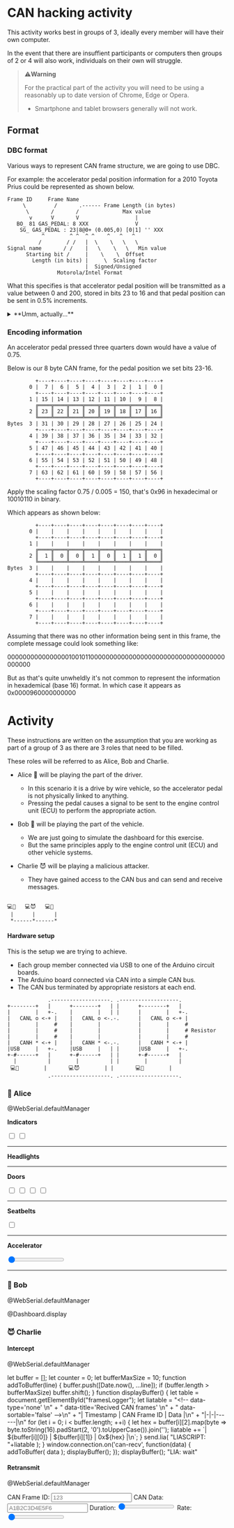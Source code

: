 <!--
author:   André Dietrich
email:    LiaScript@web.de
version:  0.3.2
language: en
narrator: US English Male

logo:     logo.jpg

import: macros_webserial.md
import: macros_dashboard.md

@onload
async function waitForConnection() {
  while (!window.connection) {
    await new Promise(resolve => setTimeout(resolve, 100)); // wait 100ms
  }
  // Once window.connection is available
  connectionAvailable();
}

function connectionAvailable() {
    window.connection.on('can-recv', function(msg) 
    {
        console.log( "Can-recv: "+msg );
       
        if( msg[0] == 203 ) // SCM_FEEDBACK
        {   
            // data[1] is an array of multiple integers where each element represents the value of a byte
            // convert into a single integer where the lsb were contained in element 0

            // true if bit 6 of data is set
            window.turnSignalsStates.left = (data & (1 << 6)) !== 0;     
            window.turnSignalsStates.right = (data & (1 << 5)) !== 0;
        }   
        else if( msg[0] == 81 ) // GAS_PEDAL
        {
            window.tacho = msg[1][2] * 0.005;
        }
        else if( msg[0] == 20 ) // SEATS_DOORS
        {
            window.iconsStates.seatBelt = (msg[1][7] & (1 << 6)) !== 0;
            window.iconsStates.doors = (msg[1][5] & 0x3C) !== 0;
        }   
    });
}

// Call this function to start the waiting process
waitForConnection();
@end
-->

# CAN hacking activity

This activity works best in groups of 3, ideally every member will have their own computer.

In the event that there are insuffient participants or computers then groups of 2 or 4 will also work, individuals on their own will struggle.

<!--
style="background-color: firebrick; color: white"
-->
>⚠️**Warning**
>
> For the practical part of the activity you will need to be using a reasonably up to date version of Chrome, Edge or Opera.
>
> - Smartphone and tablet browsers generally will not work.


## Format

### DBC format

Various ways to represent CAN frame structure, we are going to use DBC.

For example: the accelerator pedal position information for a 2010 Toyota Prius could be represented as shown below.

```ascii
Frame ID     Frame Name
     \         /       .------ Frame Length (in bytes)
      \       /       /              Max value
       v      V       V                  |
   BO_ 81 GAS_PEDAL: 8 XXX               V
    SG_ GAS_PEDAL : 23|8@0+ (0.005,0) [0|1] '' XXX
           ^        ^ ^  ^ ^    ^   ^   ^ 
          /        / /   |  \    \   \   \
Signal name       / /    |   \    \   \   Min value
      Starting bit /     |    \    \  Offset
        Length (in bits) |     \  Scaling factor
                         |  Signed/Unsigned
                Motorola/Intel Format 
```                        

What this specifies is that accelerator pedal position will be transmitted as a value between 0 and 200, stored in bits 23 to 16 and that pedal position can be sent in 0.5% increments.

<details>
<summary>**Umm, actually...**</summary>

> In reality the frame ID is 581 but for the sake of simplicity for this task we are using classic CAN and so have to keep our frame IDs <256
</details>

### Encoding information

An accelerator pedal pressed three quarters down would have a value of 0.75.

Below is our 8 byte CAN frame, for the pedal position we set bits 23-16.

<!--
style="
  max-width: 600px;" -->
```ascii
         +----+----+----+----+----+----+----+----+
       0 |  7 |  6 |  5 |  4 |  3 |  2 |  1 |  0 |
         +----+----+----+----+----+----+----+----+
       1 | 15 | 14 | 13 | 12 | 11 | 10 |  9 |  8 |
         ╔════╦════╦════╦════╦════╦════╦════╦════╗
       2 ║ 23 ║ 22 ║ 21 ║ 20 ║ 19 ║ 18 ║ 17 ║ 16 ║
         ╚════╩════╩════╩════╩════╩════╩════╩════╝
Bytes  3 | 31 | 30 | 29 | 28 | 27 | 26 | 25 | 24 |
         +----+----+----+----+----+----+----+----+
       4 | 39 | 38 | 37 | 36 | 35 | 34 | 33 | 32 |
         +----+----+----+----+----+----+----+----+
       5 | 47 | 46 | 45 | 44 | 43 | 42 | 41 | 40 |
         +----+----+----+----+----+----+----+----+
       6 | 55 | 54 | 53 | 52 | 51 | 50 | 49 | 48 |
         +----+----+----+----+----+----+----+----+
       7 | 63 | 62 | 61 | 60 | 59 | 58 | 57 | 56 |
         +----+----+----+----+----+----+----+----+
```

Apply the scaling factor 0.75 / 0.005 = 150, that's 0x96 in hexadecimal or 10010110 in binary.

Which appears as shown below:

<!--
style="
  max-width: 600px;" -->
```ascii
         +----+----+----+----+----+----+----+----+
       0 |    |    |    |    |    |    |    |    |
         +----+----+----+----+----+----+----+----+
       1 |    |    |    |    |    |    |    |    |
         ╔════╦════╦════╦════╦════╦════╦════╦════╗
       2 ║  1 ║  0 ║  0 ║  1 ║  0 ║  1 ║  1 ║  0 ║
         ╚════╩════╩════╩════╩════╩════╩════╩════╝
Bytes  3 |    |    |    |    |    |    |    |    |
         +----+----+----+----+----+----+----+----+
       4 |    |    |    |    |    |    |    |    |
         +----+----+----+----+----+----+----+----+
       5 |    |    |    |    |    |    |    |    |
         +----+----+----+----+----+----+----+----+
       6 |    |    |    |    |    |    |    |    |
         +----+----+----+----+----+----+----+----+
       7 |    |    |    |    |    |    |    |    |
         +----+----+----+----+----+----+----+----+
```

Assuming that there was no other information being sent in this frame, the complete message could look something like:

0000000000000000100101100000000000000000000000000000000000000000

But as that's quite unwheldly it's not common to represent the information in hexademical (base 16) format. 
In which case it appears as 0x0000960000000000


# Activity 

These instructions are written on the assumption that you are working as part of a group of 3 as there are 3 roles that need to be filled.

These roles will be referred to as Alice, Bob and Charlie.

- Alice 👩 will be playing the part of the driver.

  - In this scenario it is a drive by wire vehicle, so the accelerator pedal is not physically linked to anything.
  - Pressing the pedal causes a signal to be sent to the engine control unit (ECU) to perform the appropriate action. 
- Bob 👨 will be playing the part of the vehicle.

  - We are just going to simulate the dashboard for this exercise.
  - But the same principles apply to the engine control unit (ECU) and other vehicle systems.
- Charlie 😈 will be playing a malicious attacker.

  - They have gained access to the CAN bus and can send and receive messages.

```ascii

💻👩   💻😈   💻👨
 |      |      | 
 *------*------*
```

#### Hardware setup

This is the setup we are trying to achieve. 

- Each group member connected via USB to one of the Arduino circuit boards.
- The Arduino board connected via CAN into a simple CAN bus.
- The CAN bus terminated by appropriate resistors at each end.

```ascii
             .-------------------. .-------------------.
+--------+   |      +--------+   | |      +--------+   |
|        |   +-.    |        |   | |      |        |   +-.  
|   CANL o <-+ |    |   CANL o <-.-.      |   CANL o <-+ |
|        |     #    |        |            |        |     #
|        |     #    |        |            |        |     # Resistor
|        |     #    |        |            |        |     #
|   CANH * <-+ |    |   CANH * <-.-.      |   CANH * <-+ |
|USB     |   +-.    |USB     |   | |      |USB     |   +-.
+-#------+   |      +-#------+   | |      +-#------+   |
  |          |        |          | |        |          |
 💻👩        |       💻😈        | |       💻👨        |
             .-------------------. .-------------------.
```           



### 👩 Alice 

@WebSerial.defaultManager

**Indicators**

<input type="checkbox" id="left">
<input type="checkbox" id="right">

-------------------

**Headlights**

-------------------

**Doors**

<input type="checkbox" id="fl_door">
<input type="checkbox" id="fr_door">
<input type="checkbox" id="rl_door">
<input type="checkbox" id="rr_door">

-------------------

**Seatbelts**

<input type="checkbox" id="seatbelt">

-------------------

**Accelerator**

<div class="slidecontainer">
    <input type="range" min="0" max="200" value="0" id="accelerator"><span id="accelerator_level"></span>
</div>

-------------------

<script>
function update_accel_status()
{
    console.log("Sending accelerator message");

    let value = document.getElementById("accelerator").value;
    document.getElementById("accelerator_level").innerHTML = (value * 0.005).toFixed(3);

    /*Toyota prius
      BO_ 581 GAS_PEDAL: 8 XXX
        SG_ GAS_PEDAL : 23|8@0+ (0.005,0) [0|1] "" XXX*/
    let data = Math.min(200,Math.max(0,parseInt(value)));   
    let bytes = [ 0, 0, data, 0, 0, 0, 0, 0 ];
    try {
        window.connection.send( "can-send", [81, bytes] );
    } catch (error) {
        //console.error("An error occurred:", error);
    }
}

document.getElementById("accelerator").addEventListener("input", update_accel_status );
update_accel_status();
</script>

<script>
function update_door_status()
{
    console.log("Sending door message");

    /*BO_ 1568 SEATS_DOORS: 8 XXX
        SG_ SEATBELT_DRIVER_UNLATCHED : 62|1@0+ (1,0) [0|1] "" XXX
        SG_ DOOR_OPEN_FL : 45|1@0+ (1,0) [0|1] "" XXX
        SG_ DOOR_OPEN_RL : 42|1@0+ (1,0) [0|1] "" XXX
        SG_ DOOR_OPEN_RR : 43|1@0+ (1,0) [0|1] "" XXX
        SG_ DOOR_OPEN_FR : 44|1@0+ (1,0) [0|1] "" XXX*/
    let byte5 = ( document.getElementById('fl_door').checked ? (1 << 5) : 0 ) +
                ( document.getElementById('fr_door').checked ? (1 << 4) : 0 ) +
                ( document.getElementById('rl_door').checked ? (1 << 3) : 0 ) +
                ( document.getElementById('rr_door').checked ? (1 << 2) : 0 );
    let byte7 = document.getElementById('seatbelt').checked ? (1 << 6) : 0;
    let bytes = [ 0, 0, 0, 0, 0, byte5, 0, byte7 ];

    console.log( bytes );
    try {
        window.connection.send( "can-send", [20, bytes] );
    } catch (error) {
        //console.error("An error occurred:", error);
    }
}

document.getElementById('seatbelt').addEventListener('click', update_door_status);
document.getElementById('fl_door').addEventListener('click', update_door_status);
document.getElementById('fr_door').addEventListener('click', update_door_status);
document.getElementById('rl_door').addEventListener('click', update_door_status);
document.getElementById('rr_door').addEventListener('click', update_door_status);
</script>

<script>
function update_light_status()
{
  /*BO_ 1570 LIGHT_STALK: 8 SCM
      SG_ AUTO_HIGH_BEAM : 37|1@0+ (1,0) [0|1] "" XXX
      SG_ FRONT_FOG : 27|1@0+ (1,0) [0|1] "" XXX
      SG_ PARKING_LIGHT : 28|1@0+ (1,0) [0|1] "" XXX
      SG_ LOW_BEAM : 29|1@0+ (1,0) [0|1] "" XXX
      SG_ HIGH_BEAM : 30|1@0+ (1,0) [0|1] "" XXX
      SG_ DAYTIME_RUNNING_LIGHT : 31|1@0+ (1,0) [0|1] "" XXX*/
}
</script>

<script>
let sendSignalMsg = function()
{
    console.log("Sending signal message");

    let byte0 = ( document.getElementById('left').checked ? (1 << 6) : 0 ) +
                ( document.getElementById('right').checked ? (1 << 5) : 0 );
    let bytes = [ byte0, 0, 0, 0, 0, 0, 0, 0 ];

    try {
      window.connection.send( "can-send", [203, bytes] );
    }
    catch (error) {
        //console.error("An error occurred:", error);
    }
}

document.getElementById('left').addEventListener('click', sendSignalMsg);
document.getElementById('right').addEventListener('click', sendSignalMsg);
</script>

### 👨 Bob 

@WebSerial.defaultManager

@Dashboard.display

### 😈 Charlie 

#### Intercept

@WebSerial.defaultManager

<div id="framesLogger"></div>

<script style="display: block">
    let buffer = [];
    let counter = 0;
    let bufferMaxSize = 10;

    function addToBuffer(line) 
    {
        buffer.push([Date.now(), ...line]);
        if (buffer.length > bufferMaxSize) 
            buffer.shift();
    }

    function displayBuffer()
    {
        let table = document.getElementById("framesLogger");

        let liatable =  "<!-- data-type='none' \n" +
                        "     data-title='Recived CAN frames' \n" + 
                        "     data-sortable='false' -->\n" +
                        "| Timestamp | CAN Frame ID | Data |\n" +
                        "|-|-|------|\n"

        for (let i = 0; i < buffer.length; ++i) {  
            let hex = buffer[i][2].map(byte => byte.toString(16).padStart(2, '0').toUpperCase()).join('');
            liatable += `| ${buffer[i][0]} | ${buffer[i][1]} | 0x${hex} |\n`;
        }

        send.lia( "LIASCRIPT: "+liatable );
    }

    window.connection.on('can-recv', function(data) 
    {
        addToBuffer( data );
        displayBuffer();
    });

    displayBuffer();

    "LIA: wait"
</script>


#### Retransmit

@WebSerial.defaultManager

<label>CAN Frame ID: </label><input class="lia-quiz__input" type="text" id="can_frame_id" placeholder="123">
<label>CAN Data: </label><input class="lia-quiz__input" type="text" id="can_frame_data" placeholder="A1B2C3D4E5F6">
<label>Duration: </label><span id="duration"></span><input type="range" min="1" max="30" value="1" id="can_frame_duration">
<label>Rate: </label><span id="hz"></span><input type="range" min="1" max="100" value="1" id="can_frame_hz">

<script>
  function update_frame_duration()
  {
    let value = document.getElementById("can_frame_duration").value;
    document.getElementById("duration").innerHTML = value + " second/s";
  }

  function update_frame_hz()
  {
    let value = document.getElementById("can_frame_hz").value;
    document.getElementById("hz").innerHTML = value + " Hz";
  }

  document.getElementById("can_frame_duration").addEventListener("input", update_frame_duration);
  update_frame_duration();

  document.getElementById("can_frame_hz").addEventListener("input", update_frame_hz);
  update_frame_hz();

</script>

<script input="submit" default="Send">
  let id = parseInt(document.getElementById("can_frame_id").value);
  let data = document.getElementById("can_frame_data").value.split(' ').map(byte => parseInt(byte, 16));

  let duration = parseFloat(document.getElementById("can_frame_duration").value);
  let hz = parseFloat(document.getElementById("can_frame_hz").value);
  let num = duration * hz;

  send.lia("Sending "+num+" messages");

  let interval = setInterval(() => {
    //window.connection.send("can-send", [id, data]);
    num -= 1;
    send.lia( "Messages remaining: "+num );

    
    if (num <= 0) {
      clearInterval(interval);
      send.lia("Done");
    }
  }, 1000 / hz);


  //console.log( "Sending CAN frame: "+id+" "+data );
</script>





